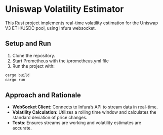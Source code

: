 
# Uniswap Volatility Estimator

This Rust project implements real-time volatility estimation for the Uniswap V3 ETH/USDC pool, using Infura websocket.

## Setup and Run

1. Clone the repository.
2. Start Prometheus with the /prometheus.yml file
2. Run the project with:

```bash
cargo build
cargo run
```


## Approach and Rationale
- **WebSocket Client**: Connects to Infura’s API to stream data in real-time.
- **Volatility Calculation**:  Utilizes a rolling time window and calculates the standard deviation of price changes.
- **Tests**: Ensures streams are working and volatility estimates are accurate.
